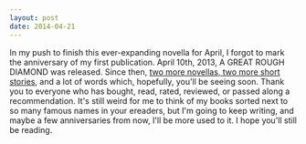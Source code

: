 ```yaml
---
layout: post
date: 2014-04-21
---
```


In my push to finish this ever-expanding novella for April, I forgot to mark the anniversary of my first publication. April 10th, 2013, A GREAT ROUGH DIAMOND was released. Since then, [two more novellas, two more short stories](http://jamesondash.ca), and a lot of words which, hopefully, you'll be seeing soon. Thank you to everyone who has bought, read, rated, reviewed, or passed along a recommendation. It's still weird for me to think of my books sorted next to so many famous names in your ereaders, but I'm going to keep writing, and maybe a few anniversaries from now, I'll be more used to it. I hope you'll still be reading.
